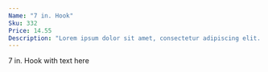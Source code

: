 ```yaml
---
Name: "7 in. Hook"
Sku: 332
Price: 14.55
Description: "Lorem ipsum dolor sit amet, consectetur adipiscing elit. Suspendisse vitae nisl pulvinar, eleifend augue in, ultricies purus. Sed rutrum mi a magna ornare feugiat sit amet quis tortor. "
---
```


7 in. Hook with text here
